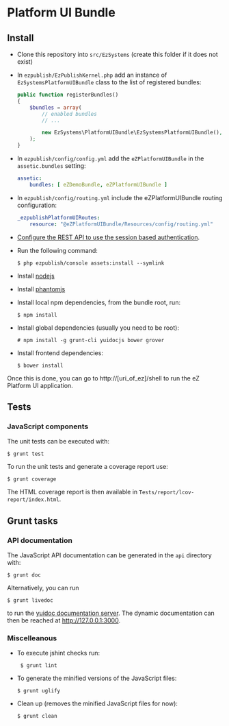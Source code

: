 # Platform UI Bundle

## Install

* Clone this repository into `src/EzSystems` (create this folder if it does not
  exist)
* In `ezpublish/EzPublishKernel.php` add an instance of
  `EzSystemsPlatformUIBundle` class to the list of registered bundles:
    ```php
    public function registerBundles()
    {
        $bundles = array(
            // enabled bundles
            // ...

            new EzSystems\PlatformUIBundle\EzSystemsPlatformUIBundle(),
        );
    }
    ```
* In `ezpublish/config/config.yml` add the `eZPlatformUIBundle` in the
  `assetic.bundles` setting:

    ```yml
    assetic:
        bundles: [ eZDemoBundle, eZPlatformUIBundle ]
    ```
* In `ezpublish/config/routing.yml` include the eZPlatformUIBundle routing
  configuration:

    ```yml
    _ezpublishPlatformUIRoutes:
        resource: "@eZPlatformUIBundle/Resources/config/routing.yml"
    ```
* [Configure the REST API to use the session based authentication](https://doc.ez.no/display/EZP/REST+API+Authentication).
* Run the following command:
    ```
    $ php ezpublish/console assets:install --symlink
    ```
* Install [nodejs](http://nodejs.org/)
* Install [phantomjs](http://phantomjs.org)
* Install local npm dependencies, from the bundle root, run:

    ```
    $ npm install
    ```
* Install global dependencies (usually you need to be root):

    ```
    # npm install -g grunt-cli yuidocjs bower grover
    ```
* Install frontend dependencies:

    ```
    $ bower install
    ```

Once this is done, you can go to http://[uri\_of\_ez]/shell to run the eZ Platform
UI application.

## Tests

### JavaScript components

The unit tests can be executed with:
```
$ grunt test
``` 

To run the unit tests and generate a coverage report use:
```
$ grunt coverage
```

The HTML coverage report is then available in
`Tests/report/lcov-report/index.html`.

## Grunt tasks

### API documentation

The JavaScript API documentation can be generated in the `api` directory with:

```
$ grunt doc
```
Alternatively, you can run
```
$ grunt livedoc
```
to run the [yuidoc documentation
server](http://yui.github.io/yuidoc/args/index.html#server). The dynamic
documentation can then be reached at http://127.0.0.1:3000.

### Miscelleanous

* To execute jshint checks run:
  ```
   $ grunt lint
   ```
* To generate the minified versions of the JavaScript files:
  ```
  $ grunt uglify
  ```
* Clean up (removes the minified JavaScript files for now):
  ```
  $ grunt clean
 ```

